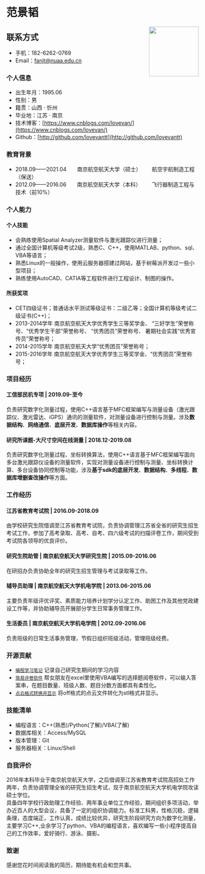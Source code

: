 <h1>范景韬</h1>

<div style="float:right">
    <img src="https://images.cnblogs.com/cnblogs_com/lovevan/1799103/o_200704075220%E8%8C%83%E6%99%AF%E9%9F%AC_%E8%AF%81%E4%BB%B6%E7%85%A7_4_3.jpg" width="130">
</div>

## 联系方式
- 手机：182-6262-0769
- Email：[fanjt@nuaa.edu.cn](mailto://fanjt@nuaa.edu.cn)

### 个人信息
 - 出生年月：1995.06
 - 性别：男
 - 籍贯：山西 · 忻州
 - 毕业地：江苏 · 南京
 - 技术博客：[https://www.cnblogs.com/lovevan/](https://www.cnblogs.com/lovevan/)
 - Github：[http://github.com/lovevantt](http://github.com/lovevantt)

### 教育背景

- 2018.09——2021.04&emsp;&emsp;南京航空航天大学（硕士）&emsp;&emsp;航空宇航制造工程（保送）
- 2012.09——2016.06&emsp;&emsp;南京航空航天大学（本科）&emsp;&emsp;飞行器制造工程与技术（前10%）

### 个人能力

#### 个人技能

- 会熟练使用Spatial Analyzer测量软件与激光跟踪仪进行测量；
- 通过全国计算机等级考试2级，熟悉C、C++，使用MATLAB、python、sql、VBA等语言；
- 熟悉Linux的一般操作，使用云服务器搭建过网站，基于树莓派开发过一些小型项目；
- 熟练使用AutoCAD、CATIA等工程软件进行工程设计、制图的操作。

#### 所获奖项

- CET四级证书；普通话水平测试等级证书：二级乙等；全国计算机等级考试二级证书(C++)；
- 2013-2014学年	南京航空航天大学优秀学生三等奖学金、 “三好学生”荣誉称号、“优秀学生干部”荣誉称号、 “优秀团员”荣誉称号、
暑期社会实践“优秀宣传员”荣誉称号；
- 2014-2015学年 南京航空航天大学“优秀团员”荣誉称号；
- 2015-2016学年	南京航空航天大学优秀学生三等奖学金、“优秀团员”荣誉称号；

### 项目经历

#### 工信部民机专项 | 2019.09-至今

负责研究数字化测量过程，使用C++语言基于MFC框架编写与测量设备（激光跟踪仪、激光雷达、iGPS）通讯的测量软件，对测量设备进行控制与测量。涉及**数据结构**、**网络通信**、**底层开发**、**数据库操作**等相关内容。

#### 研究所课题-大尺寸空间在线测量 | 2018.12-2019.08

负责研究数字化测量过程、坐标转换算法，使用C++语言基于MFC框架编写面向多台激光跟踪仪设备的测量软件，实现对测量设备进行控制与测量、坐标转换计算、多台设备协同控制等功能，涉及**基于sdk的底层开发**、**数据结构**、**多线程**、**数据库增删查改操作**等方面。

### 工作经历

#### 江苏省教育考试院 | 2016.09-2018.09

由学校研究生院借调至江苏省教育考试院，负责协调管理江苏省全省的研究生招生考试工作，参加了高考录取、高考、自考、四六级考试的扫描评卷工作，期间受到考试院各领导的优良评价。

#### 研究生院助管 | 南京航空航天大学研究生院 | 2015.09-2016.06

在研招办负责协助全年的研究生招生管理与考试录取等工作。

#### 辅导员助理 | 南京航空航天大学机电学院 | 2013.06-2015.06

主要负责年级评优评奖、素质能力培养计划学分认定工作、助困工作及其他党政建设工作等，并协助辅导员开展部分学生日常事务管理工作。

#### 生活委员 | 南京航空航天大学机电学院 | 2012.09-2016.06

负责班级的日常生活事务管理，节假日组织班级活动，管理班级经费。

### 开源贡献
- [`编程学习笔记`](https://github.com/lovevantt/CodeNotes) 记录自己研究生期间的学习内容
- [`简易评卷软件`](https://github.com/lovevantt/Miss-Dang-s-excel) 帮女朋友在excel里使用VBA编写的选择题阅卷软件，可以输入答案串，在题目数量、班级人数、题目分数方面都具有柔性化。
- [`点云格式转换并显示`](https://github.com/lovevantt/off_to_stl) 将off格式的点云文件转化为stl格式并显示。

### 技能清单
- 编程语言：C++(熟悉)/Python(了解)/VBA(了解)
- 数据库相关：Access/MySQL
- 版本管理：Git
- 服务器相关：Linux/Shell

### 自我评价
2016年本科毕业于南京航空航天大学，之后借调至江苏省教育考试院高招处工作两年，负责协调管理全省的研究生招生考试，现于南京航空航天大学机电学院攻读硕士学位。  
具备四年学校行政助理工作经验、两年事业单位工作经验，期间组织多项活动，举办近百人的大型会议，具备了一定的组织协调能力。标准工科男，性格沉稳，逻辑条理，态度端正，工作认真，成绩比较优异，研究生阶段研究方向为数字化测量，主要学习C++,业余学习了python、VBA的编程语言，喜欢编写一些小程序提高自己的工作效率，爱好骑行、游泳、摄影。

### 致谢
感谢您花时间阅读我的简历，期待能有机会和您共事。